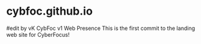 # cybfoc.github.io
#edit by vK
CybFoc v1 Web Presence
This is the first commit to the landing web site for CyberFocus!
